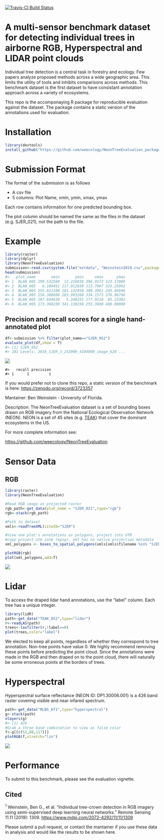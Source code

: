 [![Travis-CI Build
Status](https://travis-ci.org/Weecology/NeonTreeEvaluation_package.svg?branch=master)](https://travis-ci.org/Weecology/NeonTreeEvaluation_package)

A multi-sensor benchmark dataset for detecting individual trees in airborne RGB, Hyperspectral and LIDAR point clouds
=====================================================================================================================

Individual tree detection is a central task in forestry and ecology. Few
papers analyze proposed methods across a wide geographic area. This
limits the utility of tools and inhibits comparisons across methods.
This benchmark dataset is the first dataset to have consistant
annotation approach across a variety of ecosystems.

This repo is the accomponaying R package for reproducible evaluation
against the dataset. The package contains a static version of the
annotations used for evaluation.

Installation
============

``` r
library(devtools)
install_github("https://github.com/weecology/NeonTreeEvaluation_package.git")
```

Submission Format
=================

The format of the submission is as follows

-   A csv file
-   5 columns: Plot Name, xmin, ymin, xmax, ymax

Each row contains information for one predicted bounding box.

The plot column should be named the same as the files in the dataset
(e.g. SJER\_021), not the path to the file.

Example
=======

``` r
library(raster)
library(dplyr)
library(NeonTreeEvaluation)
submission<-read.csv(system.file("extdata", "Weinstein2019.csv",package = "NeonTreeEvaluation"))
head(submission)
#>   plot_name       xmin       ymin     xmax      ymax
#> 1  BLAN_005 299.532560  13.216835 396.9573 123.17089
#> 2  BLAN_005   6.189451 217.012850 113.7897 325.25092
#> 3  BLAN_005 255.822100 181.132950 309.3961 245.84946
#> 4  BLAN_005 256.380600 283.993260 334.1573 376.96796
#> 5  BLAN_005 107.644630   5.248255 177.9518  85.23382
#> 6  BLAN_005 173.360230 341.138150 255.3800 400.00000
```

Precision and recall scores for a single hand-annotated plot
------------------------------------------------------------

``` r
df<-submission %>% filter(plot_name=="SJER_052")
evaluate_plot(df,show = T)
#> [1] SJER_052
#> 181 Levels: 2018_SJER_3_252000_4104000_image_628 ...
```

![](www/README-unnamed-chunk-4-1.png)

    #>   recall precision
    #> 1      1         1

If you would prefer not to clone this repo, a static version of the
benchmark is here:
<a href="https://zenodo.org/record/3723357" class="uri">https://zenodo.org/record/3723357</a>

Mantainer: Ben Weinstein - University of Florida.

Description: The NeonTreeEvaluation dataset is a set of bounding boxes
drawn on RGB imagery from the National Ecological Observation Network
(NEON). NEON is a set of 45 sites
(e.g. [TEAK](https://www.neonscience.org/field-sites/field-sites-map/TEAK))
that cover the dominant ecosystems in the US.

For more complete information see:

<a href="https://github.com/weecology/NeonTreeEvaluation" class="uri">https://github.com/weecology/NeonTreeEvaluation</a>

Sensor Data
===========

RGB
---

``` r
library(raster)
library(NeonTreeEvaluation)

#Read RGB image as projected raster
rgb_path<-get_data(plot_name = "SJER_021",type="rgb")
rgb<-stack(rgb_path)

#Path to dataset
xmls<-readTreeXML(siteID="SJER")

#View one plot's annotations as polygons, project into UTM
#copy project utm zone (epsg), xml has no native projection metadata
xml_polygons <- boxes_to_spatial_polygons(xmls[xmls$filename %in% "SJER_021.tif",],rgb)

plotRGB(rgb)
plot(xml_polygons,add=T)
```

![](www/README-unnamed-chunk-5-1.png)

Lidar
=====

To access the draped lidar hand annotations, use the “label” column.
Each tree has a unique integer.

``` r
library(lidR)
path<-get_data("TEAK_052",type="lidar")
r<-readLAS(path)
trees<-lasfilter(r,!label==0)
plot(trees,color="label")
```

We elected to keep all points, regardless of whether they correspond to
tree annotation. Non-tree points have value 0. We highly recommend
removing these points before predicting the point cloud. Since the
annotations were made in the RGB and then draped on to the point cloud,
there will naturally be some erroneous points at the borders of trees.

Hyperspectral
=============

Hyperspectral surface reflectance (NEON ID: DP1.30006.001) is a 426 band
raster covering visible and near infared spectrum.

``` r
path<-get_data("MLBS_071",type="hyperspectral")
g<-stack(path)
nlayers(g)
#> [1] 426
#Grab a three band combination to view as false color
f<-g[[c(52,88,117)]]
plotRGB(f,stretch="lin")
```

![](www/README-unnamed-chunk-7-1.png)

Performance
===========

To submit to this benchmark, please see the evaluation vignette.

Cited
-----

<sup>1</sup> Weinstein, Ben G., et al. “Individual tree-crown detection
in RGB imagery using semi-supervised deep learning neural networks.”
Remote Sensing 11.11 (2019): 1309.
<a href="https://www.mdpi.com/2072-4292/11/11/1309" class="uri">https://www.mdpi.com/2072-4292/11/11/1309</a>

Please submit a pull request, or contact the mantainer if you use these
data in analysis and would like the results to be shown here.
